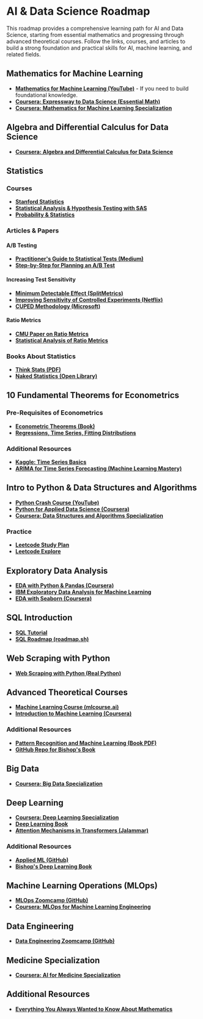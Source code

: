 # AI & Data Science Roadmap

This roadmap provides a comprehensive learning path for AI and Data Science, starting from essential mathematics and progressing through advanced theoretical courses. Follow the links, courses, and articles to build a strong foundation and practical skills for AI, machine learning, and related fields.

## Mathematics for Machine Learning
- **[Mathematics for Machine Learning (YouTube)](https://www.youtube.com/watch?v=LwCRRUa8yTU)** - If you need to build foundational knowledge.
- **[Coursera: Expressway to Data Science (Essential Math)](https://www.coursera.org/specializations/expressway-to-data-science-essential-math)**
- **[Coursera: Mathematics for Machine Learning Specialization](https://www.coursera.org/specializations/mathematics-machine-learning?irclickid=VxjwArSIRxyPWyNxtHx-hTEWUkHWT-VjxS4dQM0&irgwc=1&utm_medium=partners&utm_source=impact&utm_campaign=4863057&utm_content=b2c#courses)**

## Algebra and Differential Calculus for Data Science
- **[Coursera: Algebra and Differential Calculus for Data Science](https://www.coursera.org/learn/algebra-and-differential-calculus-for-data-science?irclickid=VxjwArSIRxyPWyNxtHx-hTEWUkHWT61jxS4dQM0&irgwc=1&utm_medium=partners&utm_source=impact&utm_campaign=4863057&utm_content=b2c#syllabus)**

## Statistics
### Courses
- **[Stanford Statistics](https://www.coursera.org/learn/stanford-statistics#syllabus)**
- **[Statistical Analysis & Hypothesis Testing with SAS](https://www.coursera.org/learn/statistical-analysis-hypothesis-testing-sas#syllabus)**
- **[Probability & Statistics](https://www.coursera.org/learn/probability-statistics#syllabus)**

### Articles & Papers
#### A/B Testing
- **[Practitioner's Guide to Statistical Tests (Medium)](https://vkteam.medium.com/practitioners-guide-to-statistical-tests-ed2d580ef04f#1e3b)**
- **[Step-by-Step for Planning an A/B Test](https://towardsdatascience.com/step-by-step-for-planning-an-a-b-test-ef3c93143c0b)**

#### Increasing Test Sensitivity
- **[Minimum Detectable Effect (SplitMetrics)](https://splitmetrics.com/resources/minimum-detectable-effect-mde/)**
- **[Improving Sensitivity of Controlled Experiments (Netflix)](https://www.researchgate.net/publication/305997925_Improving_the_Sensitivity_of_Online_Controlled_Experiments_Case_Studies_at_Netflix)**
- **[CUPED Methodology (Microsoft)](https://exp-platform.com/Documents/2013-02-CUPED-ImprovingSensitivityOfControlledExperiments.pdf)**

#### Ratio Metrics
- **[CMU Paper on Ratio Metrics](https://arxiv.org/pdf/1803.06336.pdf)**
- **[Statistical Analysis of Ratio Metrics](https://www.stat.cmu.edu/~hseltman/files/ratio.pdf)**

### Books About Statistics
- **[Think Stats (PDF)](https://greenteapress.com/thinkstats/thinkstats.pdf)**
- **[Naked Statistics (Open Library)](https://openlibrary.org/works/OL19167522W/Naked_Statistics)**

## 10 Fundamental Theorems for Econometrics
### Pre-Requisites of Econometrics
- **[Econometric Theorems (Book)](https://bookdown.org/ts_robinson1994/10EconometricTheorems/)**
- **[Regressions, Time Series, Fitting Distributions](https://www.coursera.org/learn/erasmus-econometrics?irclickid=wSsRVvxTlxyKWXiVqWUrNT83UkHQLO36xS4dQo0&irgwc=1&utm_medium=partners&utm_source=impact&utm_campaign=4863057&utm_content=b2c#syllabus)**

### Additional Resources
- **[Kaggle: Time Series Basics](https://www.kaggle.com/learn/time-series)**
- **[ARIMA for Time Series Forecasting (Machine Learning Mastery)](https://machinelearningmastery.com/arima-for-time-series-forecasting-with-python/)**

## Intro to Python & Data Structures and Algorithms
- **[Python Crash Course (YouTube)](https://www.youtube.com/watch?v=rfscVS0vtbw)**
- **[Python for Applied Data Science (Coursera)](https://www.coursera.org/learn/python-for-applied-data-science-ai)**
- **[Coursera: Data Structures and Algorithms Specialization](https://www.coursera.org/specializations/algorithms?irclickid=SITTWYyCbxyPW0Hxo00WPWwaUkFQAmXSxS4dQM0&irgwc=1&utm_medium=partners&utm_source=impact&utm_campaign=4863057&utm_content=b2c#outcomes)**

### Practice
- **[Leetcode Study Plan](https://leetcode.com/studyplan/)**
- **[Leetcode Explore](https://leetcode.com/explore/learn/)**

## Exploratory Data Analysis
- **[EDA with Python & Pandas (Coursera)](https://www.coursera.org/projects/exploratory-data-analysis-python-pandas)**
- **[IBM Exploratory Data Analysis for Machine Learning](https://www.coursera.org/learn/ibm-exploratory-data-analysis-for-machine-learning#syllabus)**
- **[EDA with Seaborn (Coursera)](https://www.coursera.org/projects/exploratory-data-analysis-seaborn)**

## SQL Introduction
- **[SQL Tutorial](https://www.sqltutorial.org/)**
- **[SQL Roadmap (roadmap.sh)](https://roadmap.sh/sql)**

## Web Scraping with Python
- **[Web Scraping with Python (Real Python)](https://realpython.com/learning-paths/python-web-scraping/)**

## Advanced Theoretical Courses
- **[Machine Learning Course (mlcourse.ai)](https://mlcourse.ai/book/index.html)**
- **[Introduction to Machine Learning (Coursera)](https://www.coursera.org/specializations/machine-learning-introduction?irclickid=3GUQkrxy:xyKWXiVqWUrNT83UkHQt43TxS4dQo0&irgwc=1&utm_medium=partners&utm_source=impact&utm_campaign=4863057&utm_content=b2c#courses)**

### Additional Resources
- **[Pattern Recognition and Machine Learning (Book PDF)](https://www.microsoft.com/en-us/research/uploads/prod/2006/01/Bishop-Pattern-Recognition-and-Machine-Learning-2006.pdf)**
- **[GitHub Repo for Bishop's Book](https://github.com/gerdm/prml)**

## Big Data
- **[Coursera: Big Data Specialization](https://www.coursera.org/specializations/big-data)**

## Deep Learning
- **[Coursera: Deep Learning Specialization](https://www.coursera.org/specializations/deep-learning#courses)**
- **[Deep Learning Book](https://www.deeplearningbook.org/)**
- **[Attention Mechanisms in Transformers (Jalammar)](https://jalammar.github.io/illustrated-transformer/)**

### Additional Resources
- **[Applied ML (GitHub)](https://github.com/eugeneyan/applied-ml)**
- **[Bishop's Deep Learning Book](https://www.bishopbook.com/)**

## Machine Learning Operations (MLOps)
- **[MLOps Zoomcamp (GitHub)](https://github.com/DataTalksClub/mlops-zoomcamp)**
- **[Coursera: MLOps for Machine Learning Engineering](https://www.coursera.org/specializations/machine-learning-engineering-for-production-mlops)**

## Data Engineering
- **[Data Engineering Zoomcamp (GitHub)](https://github.com/DataTalksClub/data-engineering-zoomcamp/)**

## Medicine Specialization
- **[Coursera: AI for Medicine Specialization](https://www.coursera.org/specializations/ai-for-medicine)**

## Additional Resources
- **[Everything You Always Wanted to Know About Mathematics](https://www.math.cmu.edu/~jmackey/151_128/bws_book.pdf)**
